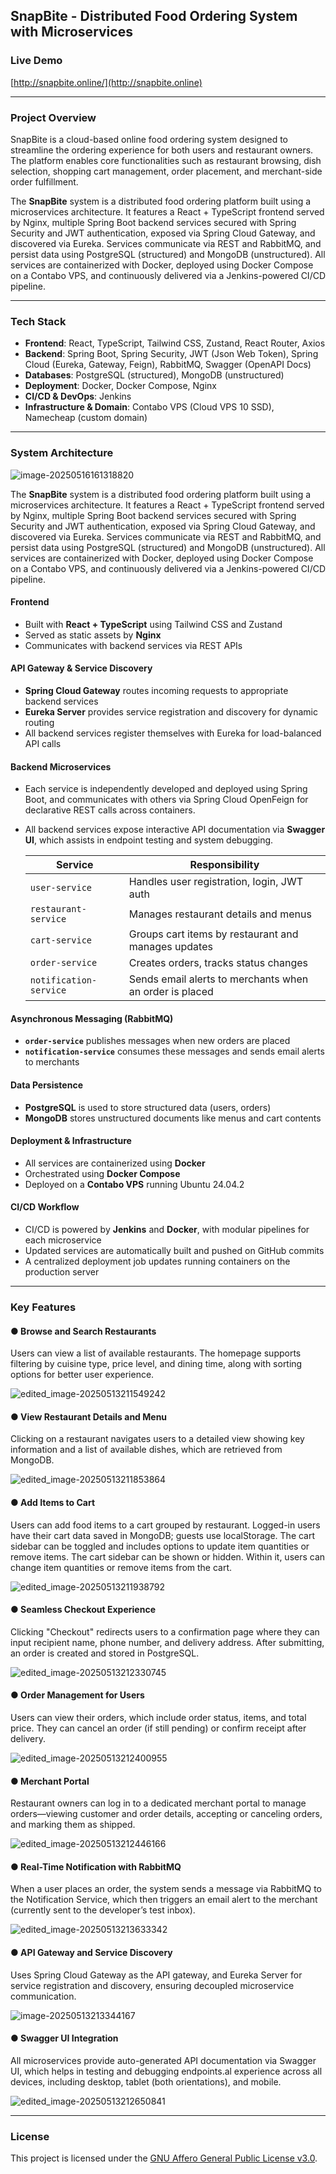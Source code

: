 ## SnapBite - Distributed Food Ordering System with Microservices

### Live Demo

[http://snapbite.online/](http://snapbite.online)

------

###  Project Overview

SnapBite is a cloud-based online food ordering system designed to streamline the ordering experience for both users and restaurant owners. The platform enables core functionalities such as restaurant browsing, dish selection, shopping cart management, order placement, and merchant-side order fulfillment.

The **SnapBite** system is a distributed food ordering platform built using a microservices architecture. It features a React + TypeScript frontend served by Nginx, multiple Spring Boot backend services secured with Spring Security and JWT authentication, exposed via Spring Cloud Gateway, and discovered via Eureka. Services communicate via REST and RabbitMQ, and persist data using PostgreSQL (structured) and MongoDB (unstructured). All services are containerized with Docker, deployed using Docker Compose on a Contabo VPS, and continuously delivered via a Jenkins-powered CI/CD pipeline.

------

### Tech Stack

- **Frontend**: React, TypeScript, Tailwind CSS, Zustand, React Router, Axios  
- **Backend**: Spring Boot, Spring Security, JWT (Json Web Token), Spring Cloud (Eureka, Gateway, Feign), RabbitMQ, Swagger (OpenAPI Docs)
- **Databases**: PostgreSQL (structured), MongoDB (unstructured)  
- **Deployment**: Docker, Docker Compose, Nginx  
- **CI/CD & DevOps**: Jenkins
- **Infrastructure & Domain**: Contabo VPS (Cloud VPS 10 SSD), Namecheap (custom domain)

------

###  System Architecture

![image-20250516161318820](docs/images/image-20250516161318820.png)

The **SnapBite** system is a distributed food ordering platform built using a microservices architecture. It features a React + TypeScript frontend served by Nginx, multiple Spring Boot backend services secured with Spring Security and JWT authentication, exposed via Spring Cloud Gateway, and discovered via Eureka. Services communicate via REST and RabbitMQ, and persist data using PostgreSQL (structured) and MongoDB (unstructured). All services are containerized with Docker, deployed using Docker Compose on a Contabo VPS, and continuously delivered via a Jenkins-powered CI/CD pipeline.

#### Frontend

- Built with **React + TypeScript** using Tailwind CSS and Zustand
- Served as static assets by **Nginx**
- Communicates with backend services via REST APIs

#### API Gateway & Service Discovery

- **Spring Cloud Gateway** routes incoming requests to appropriate backend services
- **Eureka Server** provides service registration and discovery for dynamic routing
- All backend services register themselves with Eureka for load-balanced API calls

#### Backend Microservices

- Each service is independently developed and deployed using Spring Boot, and communicates with others via Spring Cloud OpenFeign for declarative REST calls across containers. 

- All backend services expose interactive API documentation via **Swagger UI**, which assists in endpoint testing and system debugging.

  | Service                | Responsibility                                          |
  | ---------------------- | ------------------------------------------------------- |
  | `user-service`         | Handles user registration, login, JWT auth              |
  | `restaurant-service`   | Manages restaurant details and menus                    |
  | `cart-service`         | Groups cart items by restaurant and manages updates     |
  | `order-service`        | Creates orders, tracks status changes                   |
  | `notification-service` | Sends email alerts to merchants when an order is placed |

#### Asynchronous Messaging (RabbitMQ)

- **`order-service`** publishes messages when new orders are placed
- **`notification-service`** consumes these messages and sends email alerts to merchants

#### Data Persistence

- **PostgreSQL** is used to store structured data (users, orders)
- **MongoDB** stores unstructured documents like menus and cart contents

#### Deployment & Infrastructure

- All services are containerized using **Docker**
- Orchestrated using **Docker Compose**
- Deployed on a **Contabo VPS** running Ubuntu 24.04.2

#### CI/CD Workflow

- CI/CD is powered by **Jenkins** and **Docker**, with modular pipelines for each microservice
- Updated services are automatically built and pushed on GitHub commits
- A centralized deployment job updates running containers on the production server

------

### Key Features

#### ● Browse and Search Restaurants

Users can view a list of available restaurants. The homepage supports filtering by cuisine type, price level, and dining time, along with sorting options for better user experience.

![edited_image-20250513211549242](docs/images/edited/edited_image-20250513211549242.png)



#### ● View Restaurant Details and Menu

Clicking on a restaurant navigates users to a detailed view showing key information and a list of available dishes, which are retrieved from MongoDB.

![edited_image-20250513211853864](docs/images/edited/edited_image-20250513211853864.png)



#### ●  Add Items to Cart

Users can add food items to a cart grouped by restaurant. Logged-in users have their cart data saved in MongoDB; guests use localStorage. The cart sidebar can be toggled and includes options to update item quantities or remove items. The cart sidebar can be shown or hidden. Within it, users can change item quantities or remove items from the cart.

![edited_image-20250513211938792](docs/images/edited/edited_image-20250513211938792.png)



#### ●  Seamless Checkout Experience

Clicking "Checkout" redirects users to a confirmation page where they can input recipient name, phone number, and delivery address. After submitting, an order is created and stored in PostgreSQL.

![edited_image-20250513212330745](docs/images/edited/edited_image-20250513212330745.png)



#### ● Order Management for Users

Users can view their orders, which include order status, items, and total price. They can cancel an order (if still pending) or confirm receipt after delivery.

![edited_image-20250513212400955](docs/images/edited/edited_image-20250513212400955.png)



#### ● Merchant Portal

Restaurant owners can log in to a dedicated merchant portal to manage orders—viewing customer and order details, accepting or canceling orders, and marking them as shipped.

![edited_image-20250513212446166](docs/images/edited/edited_image-20250513212446166.png)



#### ● Real-Time Notification with RabbitMQ

When a user places an order, the system sends a message via RabbitMQ to the Notification Service, which then triggers an email alert to the merchant (currently sent to the developer’s test inbox).

![edited_image-20250513213633342](docs/images/edited/edited_image-20250513213633342.png)



#### ● API Gateway and Service Discovery

Uses Spring Cloud Gateway as the API gateway, and Eureka Server for service registration and discovery, ensuring decoupled microservice communication.

![image-20250513213344167](docs/images/image-20250513213344167.png)



#### ●  Swagger UI Integration

All microservices provide auto-generated API documentation via Swagger UI, which helps in testing and debugging endpoints.al experience across all devices, including desktop, tablet (both orientations), and mobile.

![edited_image-20250513212650841](docs/images/edited/edited_image-20250513212650841.png)

------

### License

This project is licensed under the [GNU Affero General Public License v3.0](https://www.gnu.org/licenses/agpl-3.0.html).

